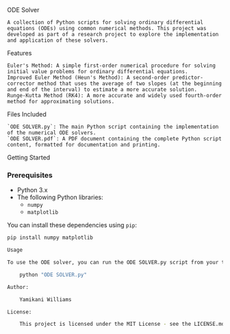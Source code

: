 ODE Solver

	A collection of Python scripts for solving ordinary differential equations (ODEs) using common numerical methods. This project was developed as part of a research project to explore the implementation and application of these solvers.

Features

	Euler's Method: A simple first-order numerical procedure for solving initial value problems for ordinary differential equations.
	Improved Euler Method (Heun's Method): A second-order predictor-corrector method that uses the average of two slopes (at the beginning and end of the interval) to estimate a more accurate solution.
	Runge-Kutta Method (RK4): A more accurate and widely used fourth-order method for approximating solutions. 

Files Included

	`ODE SOLVER.py`: The main Python script containing the implementation of the numerical ODE solvers.
	`ODE SOLVER.pdf`: A PDF document containing the complete Python script content, formatted for documentation and printing.

Getting Started

### Prerequisites
* Python 3.x
* The following Python libraries:
    * `numpy`
    * `matplotlib`

You can install these dependencies using `pip`:

```bash
pip install numpy matplotlib

Usage

To use the ODE solver, you can run the ODE SOLVER.py script from your terminal:

	python "ODE SOLVER.py"

Author:

	Yamikani Williams

License:

	This project is licensed under the MIT License - see the LICENSE.md file for details.
